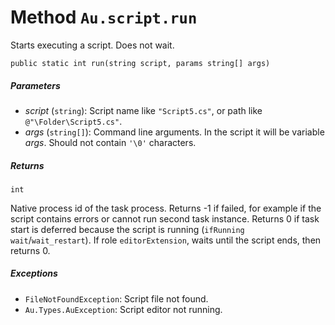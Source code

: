 # Method `Au.script.run`

Starts executing a script. Does not wait.

```
public static int run(string script, params string[] args)
```

##### Parameters

- *script*  (`string`):
    Script name like `"Script5.cs"`, or path like `@"\Folder\Script5.cs"`.
- *args*  (`string[]`):
    Command line arguments. In the script it will be variable *args*. Should not contain `'\0'` characters.

##### Returns

`int`

Native process id of the task process. Returns -1 if failed, for example if the script contains errors or cannot run second task instance. Returns 0 if task start is deferred because the script is running (`ifRunning` `wait`/`wait_restart`). If role `editorExtension`, waits until the script ends, then returns 0.

##### Exceptions

- `FileNotFoundException`:
    Script file not found.
- `Au.Types.AuException`:
    Script editor not running.